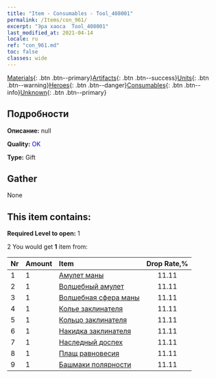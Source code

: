 ```yaml
---
title: "Item - Consumables - Tool_408001"
permalink: /Items/con_961/
excerpt: "Эра хаоса  Tool_408001"
last_modified_at: 2021-04-14
locale: ru
ref: "con_961.md"
toc: false
classes: wide
---
```

 [Materials](/ru/Items/){: .btn .btn--primary}[Artifacts](/ru/Items/Artifacts/){: .btn .btn--success}[Units](/ru/Items/Units/){: .btn .btn--warning}[Heroes](/ru/Items/Heroes/){: .btn .btn--danger}[Consumables](/ru/Items/Consumables/){: .btn .btn--info}[Unknown](/ru/Items/Unknown/){: .btn .btn--primary}

## Подробности
 **Описание:** null

 **Quality:** <span style="color: #0000CD">OK</span>

 **Type:** Gift

## Gather

  None

## This item contains:

 **Required Level to open:** 1

 2 You would get **1** item  from:

  | Nr | Amount |     Item    | Drop Rate,% |
  |:---|:-------|:------------|:---------:|
  | 1 | 1 | [Амулет маны](/ru/Items/art_112/) | 11.11 | 
  | 2 | 1 | [Волшебный амулет](/ru/Items/art_113/) | 11.11 | 
  | 3 | 1 | [Волшебная сфера маны](/ru/Items/art_114/) | 11.11 | 
  | 4 | 1 | [Колье заклинателя](/ru/Items/art_115/) | 11.11 | 
  | 5 | 1 | [Кольцо заклинателя](/ru/Items/art_116/) | 11.11 | 
  | 6 | 1 | [Накидка заклинателя](/ru/Items/art_117/) | 11.11 | 
  | 7 | 1 | [Наследный доспех](/ru/Items/art_118/) | 11.11 | 
  | 8 | 1 | [Плащ равновесия](/ru/Items/art_119/) | 11.11 | 
  | 9 | 1 | [Башмаки полярности](/ru/Items/art_120/) | 11.11 | 
